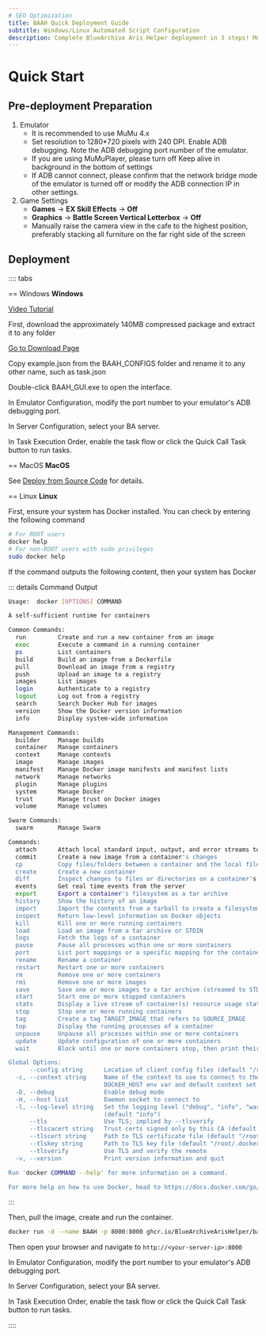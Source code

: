 ```yaml
---
# SEO Optimization
title: BAAH Quick Deployment Guide
subtitle: Windows/Linux Automated Script Configuration
description: Complete BlueArchive Aris Helper deployment in 3 steps! MuMu emulator settings (1280x720/240 DPI), Windows extract-and-run + GUI configuration, Linux Docker one-click deployment, with scheduled task automation support.
---
```


<LanguageWarn/>

# Quick Start

## Pre-deployment Preparation

1. Emulator
   - It is recommended to use MuMu 4.x
   - Set resolution to 1280*720 pixels with 240 DPI. Enable ADB debugging. Note the ADB debugging port number of the emulator.
   - If you are using MuMuPlayer, please turn off Keep alive in background in the bottom of settings
   - If ADB cannot connect, please confirm that the network bridge mode of the emulator is turned off or modify the ADB connection IP in other settings.
2. Game Settings
    - **Games** -> **EX Skill Effects** -> **Off**
    - **Graphics** -> **Battle Screen Vertical Letterbox** -> **Off**
    - Manually raise the camera view in the cafe to the highest position, preferably stacking all furniture on the far right side of the screen

## Deployment

:::: tabs

== Windows
**Windows**

[Video Tutorial](https://www.bilibili.com/video/BV1ZxfGYSEVr)

First, download the approximately 140MB compressed package and extract it to any folder

[Go to Download Page](/en_US/download)

Copy example.json from the BAAH_CONFIGS folder and rename it to any other name, such as task.json

Double-click BAAH_GUI.exe to open the interface.

In Emulator Configuration, modify the port number to your emulator's ADB debugging port.

In Server Configuration, select your BA server.

In Task Execution Order, enable the task flow or click the Quick Call Task button to run tasks.


== MacOS
**MacOS**

See [Deploy from Source Code](../manual/source-code.md) for details.

== Linux
**Linux**

First, ensure your system has Docker installed. You can check by entering the following command

``` bash
# For ROOT users
docker help
# For non-ROOT users with sudo privileges
sudo docker help
```

If the command outputs the following content, then your system has Docker

::: details Command Output
``` bash
Usage:  docker [OPTIONS] COMMAND

A self-sufficient runtime for containers

Common Commands:
  run         Create and run a new container from an image
  exec        Execute a command in a running container
  ps          List containers
  build       Build an image from a Dockerfile
  pull        Download an image from a registry
  push        Upload an image to a registry
  images      List images
  login       Authenticate to a registry
  logout      Log out from a registry
  search      Search Docker Hub for images
  version     Show the Docker version information
  info        Display system-wide information

Management Commands:
  builder     Manage builds
  container   Manage containers
  context     Manage contexts
  image       Manage images
  manifest    Manage Docker image manifests and manifest lists
  network     Manage networks
  plugin      Manage plugins
  system      Manage Docker
  trust       Manage trust on Docker images
  volume      Manage volumes

Swarm Commands:
  swarm       Manage Swarm

Commands:
  attach      Attach local standard input, output, and error streams to a running container
  commit      Create a new image from a container's changes
  cp          Copy files/folders between a container and the local filesystem
  create      Create a new container
  diff        Inspect changes to files or directories on a container's filesystem
  events      Get real time events from the server
  export      Export a container's filesystem as a tar archive
  history     Show the history of an image
  import      Import the contents from a tarball to create a filesystem image
  inspect     Return low-level information on Docker objects
  kill        Kill one or more running containers
  load        Load an image from a tar archive or STDIN
  logs        Fetch the logs of a container
  pause       Pause all processes within one or more containers
  port        List port mappings or a specific mapping for the container
  rename      Rename a container
  restart     Restart one or more containers
  rm          Remove one or more containers
  rmi         Remove one or more images
  save        Save one or more images to a tar archive (streamed to STDOUT by default)
  start       Start one or more stopped containers
  stats       Display a live stream of container(s) resource usage statistics
  stop        Stop one or more running containers
  tag         Create a tag TARGET_IMAGE that refers to SOURCE_IMAGE
  top         Display the running processes of a container
  unpause     Unpause all processes within one or more containers
  update      Update configuration of one or more containers
  wait        Block until one or more containers stop, then print their exit codes

Global Options:
      --config string      Location of client config files (default "/root/.docker")
  -c, --context string     Name of the context to use to connect to the daemon (overrides
                           DOCKER_HOST env var and default context set with "docker context use")
  -D, --debug              Enable debug mode
  -H, --host list          Daemon socket to connect to
  -l, --log-level string   Set the logging level ("debug", "info", "warn", "error", "fatal")
                           (default "info")
      --tls                Use TLS; implied by --tlsverify
      --tlscacert string   Trust certs signed only by this CA (default "/root/.docker/ca.pem")
      --tlscert string     Path to TLS certificate file (default "/root/.docker/cert.pem")
      --tlskey string      Path to TLS key file (default "/root/.docker/key.pem")
      --tlsverify          Use TLS and verify the remote
  -v, --version            Print version information and quit

Run 'docker COMMAND --help' for more information on a command.

For more help on how to use Docker, head to https://docs.docker.com/go/guides/
```
:::

Then, pull the image, create and run the container.

``` bash
docker run -d --name BAAH -p 8000:8000 ghcr.io/BlueArchiveArisHelper/baah:latest
```

Then open your browser and navigate to `http://<your-server-ip>:8000`

In Emulator Configuration, modify the port number to your emulator's ADB debugging port.

In Server Configuration, select your BA server.

In Task Execution Order, enable the task flow or click the Quick Call Task button to run tasks.

::::
